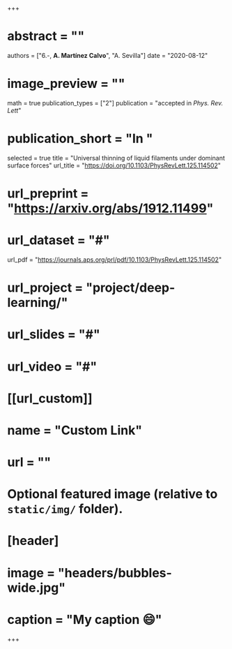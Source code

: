 +++
# abstract = ""
authors = ["6.-, **A. Martínez Calvo**", "A. Sevilla"]
date = "2020-08-12"
# image_preview = ""
math = true
publication_types = ["2"]
publication = "accepted in _Phys. Rev. Lett_"
# publication_short = "In "
selected = true
title = "Universal thinning of liquid filaments under dominant surface forces"
url_title = "https://doi.org/10.1103/PhysRevLett.125.114502"
# url_preprint = "https://arxiv.org/abs/1912.11499"
# url_dataset = "#"
url_pdf = "https://journals.aps.org/prl/pdf/10.1103/PhysRevLett.125.114502"
# url_project = "project/deep-learning/"
# url_slides = "#"
# url_video = "#"

# [[url_custom]]
 # name = "Custom Link"
 # url = ""

# Optional featured image (relative to `static/img/` folder).
# [header]
# image = "headers/bubbles-wide.jpg"
# caption = "My caption :smile:"

+++
